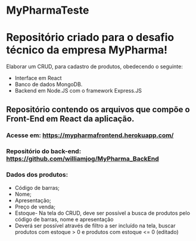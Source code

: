 # MyPharmaTeste

# Repositório criado para o desafio técnico da empresa MyPharma! 

Elaborar um CRUD, para cadastro de produtos, obedecendo o seguinte:
* Interface em React
* Banco de dados MongoDB.
* Backend em Node.JS com o framework Express.JS


## Repositório contendo os arquivos que compõe o Front-End em React da aplicação.

### Acesse em: https://mypharmafrontend.herokuapp.com/


### Repositório do back-end: https://github.com/williamjog/MyPharma_BackEnd

### Dados dos produtos:
* Código de barras;
* Nome;
* Apresentação;
* Preço de venda;
* Estoque- Na tela do CRUD, deve ser possível a busca de produtos pelo código de barras, nome e apresentação
* Deverá ser possível através de filtro a ser incluído na tela, buscar produtos com estoque > 0 e produtos com estoque <= 0 (editado)

